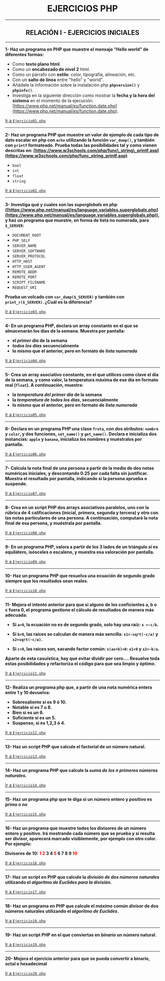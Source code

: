 <center>

# EJERCICIOS PHP
</center>

-----

<center> 

## RELACIÓN I - EJERCICIOS INICIALES
</center>

-----

**1- Haz un programa en PHP que muestre el mensaje “Hello world” de diferentes formas:**

  - Como **texto plano html**.
  - Como un **encabezado de nivel 2** html.
  - Como un párrafo con **estilo**: color, tipografía, alineación, etc.
  - Con un **salto de línea** entre "hello" y "world".
  - Añádele la información sobre la instalación php **`phpversion()`** y **`phpinfo()`**.
  - Investiga en la siguiente dirección como mostrar la **fecha y la hora del sistema** en el momento de la ejecución:
    [https://www.php.net/manual/es/function.date.php](https://www.php.net/manual/es/function.date.php).

[Ir a `Ejercicio01.php`](https://github.com/jpossua/DWES/blob/main/relacion1/Ejercicio01.php)

-----

**2- Haz un programa PHP que muestre un valor de ejemplo de cada tipo de dato escalar en php con `echo` utilizando la función **`var_dump()`**, y también con **`printf`** formateado. Prueba todas las posibilidades tal y como vienen descritas en: [https://www.w3schools.com/php/func\_string\_printf.asp](https://www.w3schools.com/php/func_string_printf.asp)**

  - `bool`
  - `int`
  - `float`
  - `string`

[Ir a `Ejercicio02.php`](https://github.com/jpossua/DWES/blob/main/relacion1/Ejercicio02.php)

-----

**3- Investiga qué y cuales son las ***superglobals*** en php ([https://www.php.net/manual/es/language.variables.superglobals.php](https://www.php.net/manual/es/language.variables.superglobals.php)), y haz un programa que muestre, en forma de **lista no numerada**, para `$_SERVER`:**

  - `DOCUMENT_ROOT`
  - `PHP_SELF`
  - `SERVER_NAME`
  - `SERVER_SOFTWARE`
  - `SERVER_PROTOCOL`
  - `HTTP_HOST`
  - `HTTP_USER_AGENT`
  - `REMOTE_ADDR`
  - `REMOTE_PORT`
  - `SCRIPT_FILENAME`
  - `REQUEST_URI`

**Prueba un volcado con **`var_dump($_SERVER)`** y también con **`print_r($_SERVER)`**. ¿Cuál es la diferencia?**

[Ir a `Ejercicio03.php`](https://github.com/jpossua/DWES/blob/main/relacion1/Ejercicio03.php)

-----

**4- En un programa PHP, declara un **array constante** en el que se almacenarán los días de la semana. Muestra por pantalla:**

  - **el ***primer dia*** de la semana**
  - ***todos los días*** **secuencialmente**
  - **lo mismo que el anterior, pero en formato de** ***lista numerada***

[Ir a `Ejercicio04.php`](https://github.com/jpossua/DWES/blob/main/relacion1/Ejercicio04.php)

-----

 **5- Crea un **array asociativo constante**, en el que utilices como clave el día de la semana, y como valor, la temperatura máxima de ese día en formato **real** (`float`). A continuación, muestra:**

  - **la ***temperatura del primer dia*** de la semana**
  - **la ***temperatura de todos los días***, secuencialmente**
  - **lo mismo que el anterior, pero en formato de** ***lista numerada***

[Ir a `Ejercicio05.php`](https://github.com/jpossua/DWES/blob/main/relacion1/Ejercicio05.php)

-----

 **6- Declara en un programa PHP una **clase `fruta`**, con dos atributos: `nombre` y `color`, y dos funciones, `set_name()` y `get_name()`. Declara e inicializa dos instancias: `apple` y `banana`, inicializa los nombres y muéstralos por pantalla.**

[Ir a `Ejercicio06.php`](https://github.com/jpossua/DWES/blob/main/relacion1/Ejercicio06.php)

-----

**7- Calcula la **nota final** de una persona a partir de la **media de dos notas** numéricas iniciales, y **descontando 0.25 por cada falta sin justificar**. Muestra el resultado por pantalla, indicando si la persona **aprueba o suspende**.**


[Ir a `Ejercicio07.php`](https://github.com/jpossua/DWES/blob/main/relacion1/Ejercicio07.php)

-----

**8- Crea en un script PHP dos **arrays asociativos paralelos**, uno con la **rúbrica de 4 calificaciones** (inicial, primera, segunda y tercera) y otro con las **notas particulares de una persona**. A continuación, computará la **nota final** de esa persona, y muéstrala por pantalla.**


[Ir a `Ejercicio08.php`](https://github.com/jpossua/DWES/blob/main/relacion1/Ejercicio08.php)

-----

 **9- En un programa PHP, valora a partir de los **3 lados de un triángulo** si es **equilátero, isósceles o escaleno**, y muestra esa valoración por pantalla.**

[Ir a `Ejercicio09.php`](https://github.com/jpossua/DWES/blob/main/relacion1/Ejercicio09.php)

-----


**10- Haz un programa PHP que resuelva una **ecuación de segundo grado** siempre que los resultados sean **reales**.**

[Ir a `Ejercicio10.php`](https://github.com/jpossua/DWES/blob/main/relacion1/Ejercicio10.php)

-----

**11- Mejora el intento anterior para que si alguno de los coeficientes a, b o c fuera 0, el programa gestione el cálculo de resultados de manera más adecuada:**

- **Si `a=0`, la ecuación no es de segundo grado, solo hay una raíz: `x =-c/b`.**

- **Si `b=0`, las raíces se calculan de manera más sencilla: `x1=-sqrt(-c/a)` y `x2=sqrt(-c/a)`.**

- **Si `c=0`, las raíces son, sacando factor común: `x(ax+b)=0`: `x1=0` y `x2=-b/a`.**

**Aparte de esta casuística, hay que evitar dividir por cero…. Resuelve toda estas posibilidades y refactoriza el código para que sea limpio y óptimo.**

[Ir a `Ejercicio11.php`](https://github.com/jpossua/DWES/blob/main/relacion1/Ejercicio11.php)

-----

**12- Realiza un programa php que, a partir de una nota numérica entera entre 1 y 10 devuelva:**

- **Sobresaliente si es 9 ó 10.**
- **Notable si es 7 u 8.**
- **Bien si es un 6.**
- **Suficiente si es un 5.**
- **Suspenso, si es 1,2,3 ó 4.**

[Ir a `Ejercicio12.php`](https://github.com/jpossua/DWES/blob/main/relacion1/Ejercicio12.php)

-----

**13- Haz un script PHP que calcule el **factorial** de un número natural.**

[Ir a `Ejercicio13.php`](https://github.com/jpossua/DWES/blob/main/relacion1/Ejercicio13.php)

-----

**14- Haz un programa PHP que calcule la ***suma de los n primeros números naturales***.**

[Ir a `Ejercicio14.php`](https://github.com/jpossua/DWES/blob/main/relacion1/Ejercicio14.php)

-----

**15- Haz un programa php que te diga si un número entero y positivo es primo o no**

[Ir a `Ejercicio15.php`](https://github.com/jpossua/DWES/blob/main/relacion1/Ejercicio15.php)

-----

**16- Haz un programa que muestre todos los divisores de un número entero y positivo. Irá mostrando cada número que se prueba y si resulta ser divisor, aparecerá marcado visiblemente, por ejemplo con otro color. Por ejemplo:**

**Divisores de 10:**
**<span style="color: red;">1</span> <span style="color: red;">2</span> 3 4 <span style="color: red;">5</span> 6 7 8 9 <span style="color: red;">10</span>**


[Ir a `Ejercicio16.php`](https://github.com/jpossua/DWES/blob/main/relacion1/Ejercicio16.php)

-----

**17- Haz un script en PHP que calcule la ***división de dos números naturales*** utilizando el ***algoritmo de Euclides para la división***.**

[Ir a `Ejercicio17.php`](https://github.com/jpossua/DWES/blob/main/relacion1/Ejercicio17.php)

-----

 **18- Haz un programa en PHP que calcule el ***máximo común divisor*** de dos números naturales utilizando el ***algoritmo de Euclides***.**


[Ir a `Ejercicio18.php`](https://github.com/jpossua/DWES/blob/main/relacion1/Ejercicio18.php)

-----

**19- Haz un script PHP en el que conviertas en ***binario*** un número natural.**

[Ir a `Ejercicio19.php`](https://github.com/jpossua/DWES/blob/main/relacion1/Ejercicio19.php)

-----

**20- Mejora el ejercicio anterior para que se pueda convertir a binario, octal o hexadecimal**

[Ir a `Ejercicio20.php`](https://github.com/jpossua/DWES/blob/main/relacion1/Ejercicio20.php)
